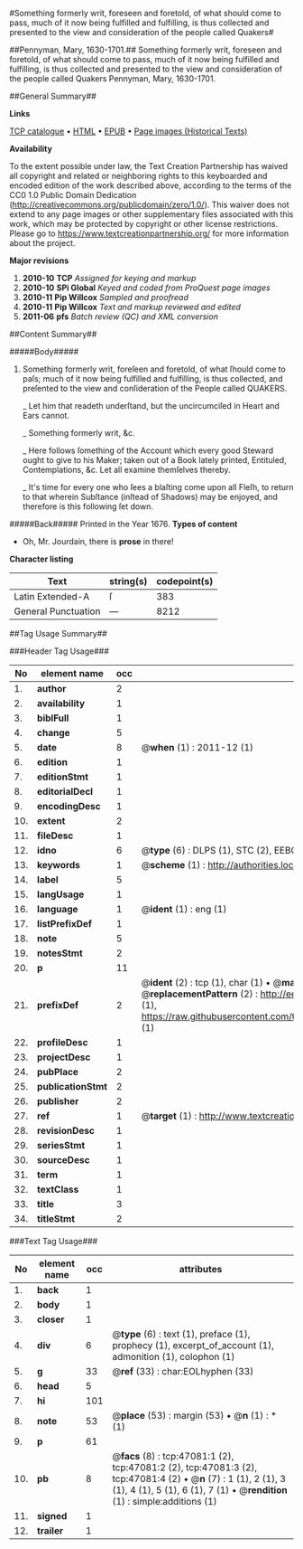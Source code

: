 #Something formerly writ, foreseen and foretold, of what should come to pass, much of it now being fulfilled and fulfilling, is thus collected and presented to the view and consideration of the people called Quakers#

##Pennyman, Mary, 1630-1701.##
Something formerly writ, foreseen and foretold, of what should come to pass, much of it now being fulfilled and fulfilling, is thus collected and presented to the view and consideration of the people called Quakers
Pennyman, Mary, 1630-1701.

##General Summary##

**Links**

[TCP catalogue](http://www.ota.ox.ac.uk/tcp/)  • 
[HTML](http://tei.it.ox.ac.uk/tcp/Texts-HTML/free/A54/A54280.html)  • 
[EPUB](http://tei.it.ox.ac.uk/tcp/Texts-EPUB/free/A54/A54280.epub) • 
[Page images (Historical Texts)](https://historicaltexts.jisc.ac.uk/eebo-11244128e)

**Availability**

To the extent possible under law, the Text Creation Partnership has waived all copyright and related or neighboring rights to this keyboarded and encoded edition of the work described above, according to the terms of the CC0 1.0 Public Domain Dedication (http://creativecommons.org/publicdomain/zero/1.0/). This waiver does not extend to any page images or other supplementary files associated with this work, which may be protected by copyright or other license restrictions. Please go to https://www.textcreationpartnership.org/ for more information about the project.

**Major revisions**

1. __2010-10__ __TCP__ *Assigned for keying and markup*
1. __2010-10__ __SPi Global__ *Keyed and coded from ProQuest page images*
1. __2010-11__ __Pip Willcox__ *Sampled and proofread*
1. __2010-11__ __Pip Willcox__ *Text and markup reviewed and edited*
1. __2011-06__ __pfs__ *Batch review (QC) and XML conversion*

##Content Summary##

#####Body#####

1. Something formerly writ, foreſeen and foretold, of what
ſhould come to paſs; much of it now being fulfilled and fulfilling, is
thus collected, and preſented to the view and conſideration of the People
called QUAKERS.

    _ Let him that readeth underſtand, but the uncircumciſed in
Heart and Ears cannot.

    _ Something formerly writ, &c.

    _ Here follows ſomething of the Account which every good
Steward ought to give to his Maker; taken out of a Book lately printed,
Entituled, Contemplations, &c. Let all examine themſelves
thereby.

    _ It's time for every one who ſees a blaſting come upon all
Fleſh, to return to that wherein Subſtance (inſtead of Shadows) may be
enjoyed, and therefore is this following ſet down. 

#####Back#####
Printed in the Year 1676.
**Types of content**

  * Oh, Mr. Jourdain, there is **prose** in there!

**Character listing**


|Text|string(s)|codepoint(s)|
|---|---|---|
|Latin Extended-A|ſ|383|
|General Punctuation|—|8212|

##Tag Usage Summary##

###Header Tag Usage###

|No|element name|occ|attributes|
|---|---|---|---|
|1.|__author__|2||
|2.|__availability__|1||
|3.|__biblFull__|1||
|4.|__change__|5||
|5.|__date__|8| @__when__ (1) : 2011-12 (1)|
|6.|__edition__|1||
|7.|__editionStmt__|1||
|8.|__editorialDecl__|1||
|9.|__encodingDesc__|1||
|10.|__extent__|2||
|11.|__fileDesc__|1||
|12.|__idno__|6| @__type__ (6) : DLPS (1), STC (2), EEBO-CITATION (1), OCLC (1), VID (1)|
|13.|__keywords__|1| @__scheme__ (1) : http://authorities.loc.gov/ (1)|
|14.|__label__|5||
|15.|__langUsage__|1||
|16.|__language__|1| @__ident__ (1) : eng (1)|
|17.|__listPrefixDef__|1||
|18.|__note__|5||
|19.|__notesStmt__|2||
|20.|__p__|11||
|21.|__prefixDef__|2| @__ident__ (2) : tcp (1), char (1)  •  @__matchPattern__ (2) : ([0-9\-]+):([0-9IVX]+) (1), (.+) (1)  •  @__replacementPattern__ (2) : http://eebo.chadwyck.com/downloadtiff?vid=$1&page=$2 (1), https://raw.githubusercontent.com/textcreationpartnership/Texts/master/tcpchars.xml#$1 (1)|
|22.|__profileDesc__|1||
|23.|__projectDesc__|1||
|24.|__pubPlace__|2||
|25.|__publicationStmt__|2||
|26.|__publisher__|2||
|27.|__ref__|1| @__target__ (1) : http://www.textcreationpartnership.org/docs/. (1)|
|28.|__revisionDesc__|1||
|29.|__seriesStmt__|1||
|30.|__sourceDesc__|1||
|31.|__term__|1||
|32.|__textClass__|1||
|33.|__title__|3||
|34.|__titleStmt__|2||


###Text Tag Usage###

|No|element name|occ|attributes|
|---|---|---|---|
|1.|__back__|1||
|2.|__body__|1||
|3.|__closer__|1||
|4.|__div__|6| @__type__ (6) : text (1), preface (1), prophecy (1), excerpt_of_account (1), admonition (1), colophon (1)|
|5.|__g__|33| @__ref__ (33) : char:EOLhyphen (33)|
|6.|__head__|5||
|7.|__hi__|101||
|8.|__note__|53| @__place__ (53) : margin (53)  •  @__n__ (1) : * (1)|
|9.|__p__|61||
|10.|__pb__|8| @__facs__ (8) : tcp:47081:1 (2), tcp:47081:2 (2), tcp:47081:3 (2), tcp:47081:4 (2)  •  @__n__ (7) : 1 (1), 2 (1), 3 (1), 4 (1), 5 (1), 6 (1), 7 (1)  •  @__rendition__ (1) : simple:additions (1)|
|11.|__signed__|1||
|12.|__trailer__|1||
